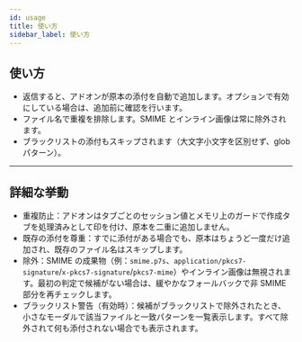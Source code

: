 ```yaml
---
id: usage
title: 使い方
sidebar_label: 使い方
---
```


## 使い方

- 返信すると、アドオンが原本の添付を自動で追加します。オプションで有効にしている場合は、追加前に確認を行います。
- ファイル名で重複を排除します。SMIME とインライン画像は常に除外されます。
- ブラックリストの添付もスキップされます（大文字小文字を区別せず、glob パターン）。

---

## 詳細な挙動

- 重複防止：アドオンはタブごとのセッション値とメモリ上のガードで作成タブを処理済みとして印を付け、原本を二重に追加しません。
- 既存の添付を尊重：すでに添付がある場合でも、原本はちょうど一度だけ追加され、既存のファイル名はスキップします。
- 除外：SMIME の成果物（例：`smime.p7s`、`application/pkcs7-signature`/`x-pkcs7-signature`/`pkcs7-mime`）やインライン画像は無視されます。最初の判定で候補がない場合は、緩やかなフォールバックで非 SMIME 部分を再チェックします。
- ブラックリスト警告（有効時）：候補がブラックリストで除外されたとき、小さなモーダルで該当ファイルと一致パターンを一覧表示します。すべて除外されて何も添付されない場合でも表示されます。
